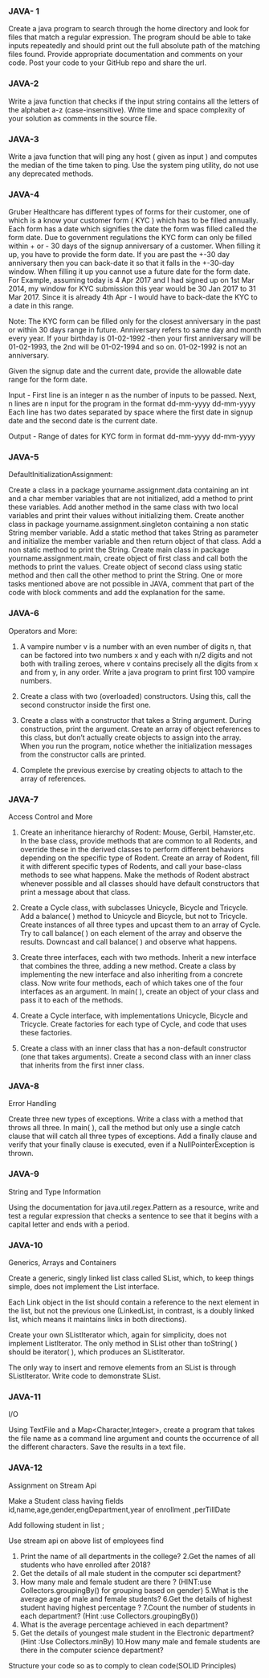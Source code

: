 ### JAVA- 1

Create a java program to search through the home directory and look for files that match a regular expression. The program should be able to take inputs repeatedly and should print out the full absolute path of the matching files found.
Provide appropriate documentation and comments on your code.
Post your code to your GitHub repo and share the url.


### JAVA-2

Write a java function that checks if the input string contains all the letters of the alphabet a-z (case-insensitive). Write time and space complexity of your solution as comments in the source file.


### JAVA-3

Write a java function that will ping any host ( given as input ) and computes the median of the time taken to ping.
Use the system ping utility, do not use any deprecated methods.


### JAVA-4

Gruber Healthcare has different types of forms for their customer, one of which is a know your customer form ( KYC ) which has to be filled annually. Each form has a date which signifies the date the form was filled called the form date.
Due to government regulations the KYC form can only be filled within + or - 30 days of the signup anniversary of a customer. When filling it up, you have to provide the form date. If you are past the +-30 day anniversary then you can back-date it so that it falls in the +-30-day window. When filling it up you cannot use a future date for the form date.
For Example, assuming today is 4 Apr 2017 and I had signed up on 1st Mar 2014, my window for KYC submission this year would be 30 Jan 2017 to 31 Mar 2017. Since it is already 4th Apr - I would have to back-date the KYC to a date in this range.

Note: The KYC form can be filled only for the closest anniversary in the past or within 30 days range in future.
Anniversary refers to same day and month every year. If your birthday is 01-02-1992 -then your first anniversary will be 01-02-1993, the 2nd will be 01-02-1994 and so on. 01-02-1992 is not an anniversary.

Given the signup date and the current date, provide the allowable date range for the form date.

Input - First line is an integer n as the number of inputs to be passed. Next, n lines are n input for the program in the format dd-mm-yyyy dd-mm-yyyy Each line has two dates separated by space where the first date in signup date and the second date is the current date.

Output - Range of dates for KYC form in format dd-mm-yyyy dd-mm-yyyy



### JAVA-5

DefaultInitializationAssignment:

Create a class in a package yourname.assignment.data containing an int and a char member variables that are not initialized, add a method to print these variables. Add another method in the same class with two local variables and print their values without initializing them.
Create another class in package yourname.assignment.singleton containing a non static String member variable. Add a static method that takes String as parameter and initialize the member variable and then return object of that class. Add a non static method to print the String.
Create main class in package yourname.assignment.main, create object of first class and call both the methods to print the values. Create object of second class using static method and then call the other method to print the String.
One or more tasks mentioned above are not possible in JAVA, comment that part of the code with block comments and add the explanation for the same.


### JAVA-6

Operators and More:

1. A vampire number v is a number with an even number of digits n, that can be factored into two numbers x and y each with n/2 digits and not both with trailing zeroes, where v contains precisely all the digits from x and from y, in any order. Write a java program to print first 100 vampire numbers.

2. Create a class with two (overloaded) constructors. Using this, call the second constructor inside the first one.

3. Create a class with a constructor that takes a String argument. During construction, print the argument. Create an array of object references to this class, but don’t actually create objects to assign into the array. When you run the program, notice whether the initialization messages from the constructor calls are printed.

4. Complete the previous exercise by creating objects to attach to the array of references.



### JAVA-7

Access Control and More

1. Create an inheritance hierarchy of Rodent: Mouse, Gerbil, Hamster,etc. In the base class, provide methods that are common to all Rodents, and override these in the derived classes to perform different behaviors depending on the specific type of Rodent. Create an array of Rodent, fill it with different specific types of Rodents, and call your base-class methods to see what happens. Make the methods of Rodent abstract whenever possible and all classes should have default constructors that print a message about that class.

2. Create a Cycle class, with subclasses Unicycle, Bicycle and Tricycle. Add a balance( ) method to Unicycle and Bicycle, but not to Tricycle. Create instances of all three types and upcast them to an array of Cycle. Try to call balance( ) on each element of the array and observe the results. Downcast and call balance( ) and observe what happens.

3. Create three interfaces, each with two methods. Inherit a new interface that combines the three, adding a new method. Create a class by implementing the new interface and also inheriting from a concrete class. Now write four methods, each of which takes one of the four interfaces as an argument. In main( ), create an object of your class and pass it to each of the methods.

4. Create a Cycle interface, with implementations Unicycle, Bicycle and Tricycle. Create factories for each type of Cycle, and code that uses these factories.

5. Create a class with an inner class that has a non-default constructor (one that takes arguments). Create a second class with an inner class that inherits from the first inner class.



### JAVA-8

Error Handling

Create three new types of exceptions. Write a class with a method that throws all three. In main( ), call the method but only use a single catch clause that will catch all three types of exceptions. Add a finally clause and verify that your finally clause is executed, even if a NullPointerException is thrown.



### JAVA-9

String and Type Information

Using the documentation for java.util.regex.Pattern as a resource, write and test a regular expression that checks a sentence to see that it begins with a capital letter and ends with a period.



### JAVA-10

Generics, Arrays and Containers

Create a generic, singly linked list class called SList, which, to keep things simple, does not implement the List interface.

Each Link object in the list should contain a reference to the next element in the list, but not the previous one (LinkedList, in contrast, is a doubly linked list, which means it maintains links in both directions).

Create your own SListIterator which, again for simplicity, does not implement ListIterator. The only method in SList other than toString( ) should be iterator( ), which produces an SListIterator.

The only way to insert and remove elements from an SList is through SListIterator. Write code to demonstrate SList.


### JAVA-11

I/O

Using TextFile and a Map<Character,Integer>, create a program that takes the file name as a command line argument and counts the occurrence of all the different characters. Save the results in a text file.



### JAVA-12

Assignment on Stream Api

Make a Student class having fields id,name,age,gender,engDepartment,year of enrollment ,perTillDate

Add following student in list ;

Use stream api on above list of employees find

1. Print the name of all departments in the college?
2.Get the names of all students who have enrolled after 2018?
3. Get the details of all male student in the computer sci department?
4. How many male and female student are there ? (HINT:use Collectors.groupingBy() for grouping based on gender)
5.What is the average age of male and female students?
6.Get the details of highest student having highest percentage ?
7.Count the number of students in each department? (Hint :use Collectors.groupingBy())
8. What is the average percentage achieved in each department?
9. Get the details of youngest male student in the Electronic department?(Hint :Use Collectors.minBy)
10.How many male and female students are there in the computer science department?

Structure your code so as to comply to clean code(SOLID Principles)

